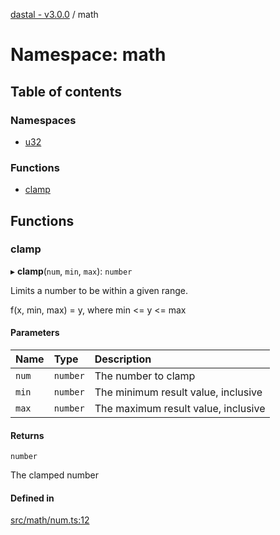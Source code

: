 [dastal - v3.0.0](../README.md) / math

# Namespace: math

## Table of contents

### Namespaces

- [u32](math.u32.md)

### Functions

- [clamp](math.md#clamp)

## Functions

### clamp

▸ **clamp**(`num`, `min`, `max`): `number`

Limits a number to be within a given range.

f(x, min, max) = y, where min <= y <= max

#### Parameters

| Name | Type | Description |
| :------ | :------ | :------ |
| `num` | `number` | The number to clamp |
| `min` | `number` | The minimum result value, inclusive |
| `max` | `number` | The maximum result value, inclusive |

#### Returns

`number`

The clamped number

#### Defined in

[src/math/num.ts:12](https://github.com/havelessbemore/dastal/blob/e94627b/src/math/num.ts#L12)
